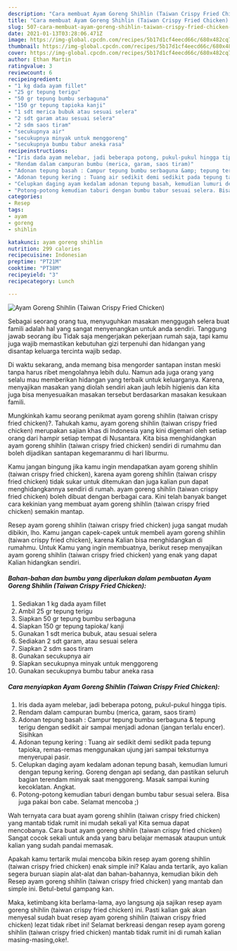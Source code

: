 ```yaml
---
description: "Cara membuat Ayam Goreng Shihlin (Taiwan Crispy Fried Chicken) Sederhana dan Mudah Dibuat"
title: "Cara membuat Ayam Goreng Shihlin (Taiwan Crispy Fried Chicken) Sederhana dan Mudah Dibuat"
slug: 507-cara-membuat-ayam-goreng-shihlin-taiwan-crispy-fried-chicken-sederhana-dan-mudah-dibuat
date: 2021-01-13T03:28:06.471Z
image: https://img-global.cpcdn.com/recipes/5b17d1cf4eecd66c/680x482cq70/ayam-goreng-shihlin-taiwan-crispy-fried-chicken-foto-resep-utama.jpg
thumbnail: https://img-global.cpcdn.com/recipes/5b17d1cf4eecd66c/680x482cq70/ayam-goreng-shihlin-taiwan-crispy-fried-chicken-foto-resep-utama.jpg
cover: https://img-global.cpcdn.com/recipes/5b17d1cf4eecd66c/680x482cq70/ayam-goreng-shihlin-taiwan-crispy-fried-chicken-foto-resep-utama.jpg
author: Ethan Martin
ratingvalue: 3
reviewcount: 6
recipeingredient:
- "1 kg dada ayam fillet"
- "25 gr tepung terigu"
- "50 gr tepung bumbu serbaguna"
- "150 gr tepung tapioka kanji"
- "1 sdt merica bubuk atau sesuai selera"
- "2 sdt garam atau sesuai selera"
- "2 sdm saos tiram"
- "secukupnya air"
- "secukupnya minyak untuk menggoreng"
- "secukupnya bumbu tabur aneka rasa"
recipeinstructions:
- "Iris dada ayam melebar, jadi beberapa potong, pukul-pukul hingga tipis."
- "Rendam dalam campuran bumbu (merica, garam, saos tiram)"
- "Adonan tepung basah : Campur tepung bumbu serbaguna &amp; tepung terigu dengan sedikit air sampai menjadi adonan (jangan terlalu encer). Sisihkan"
- "Adonan tepung kering : Tuang air sedikit demi sedikit pada tepung tapioka, remas-remas menggunakan ujung jari sampai teksturnya menyerupai pasir."
- "Celupkan daging ayam kedalam adonan tepung basah, kemudian lumuri dengan tepung kering. Goreng dengan api sedang, dan pastikan seluruh bagian terendam minyak saat menggoreng. Masak sampai kuning kecoklatan. Angkat."
- "Potong-potong kemudian taburi dengan bumbu tabur sesuai selera. Bisa juga pakai bon cabe. Selamat mencoba ;)"
categories:
- Resep
tags:
- ayam
- goreng
- shihlin

katakunci: ayam goreng shihlin 
nutrition: 299 calories
recipecuisine: Indonesian
preptime: "PT21M"
cooktime: "PT38M"
recipeyield: "3"
recipecategory: Lunch

---
```



![Ayam Goreng Shihlin (Taiwan Crispy Fried Chicken)](https://img-global.cpcdn.com/recipes/5b17d1cf4eecd66c/680x482cq70/ayam-goreng-shihlin-taiwan-crispy-fried-chicken-foto-resep-utama.jpg)

Sebagai seorang orang tua, menyuguhkan masakan menggugah selera buat famili adalah hal yang sangat menyenangkan untuk anda sendiri. Tanggung jawab seorang ibu Tidak saja mengerjakan pekerjaan rumah saja, tapi kamu juga wajib memastikan kebutuhan gizi terpenuhi dan hidangan yang disantap keluarga tercinta wajib sedap.

Di waktu  sekarang, anda memang bisa mengorder santapan instan meski tanpa harus ribet mengolahnya lebih dulu. Namun ada juga orang yang selalu mau memberikan hidangan yang terbaik untuk keluarganya. Karena, menyajikan masakan yang diolah sendiri akan jauh lebih higienis dan kita juga bisa menyesuaikan masakan tersebut berdasarkan masakan kesukaan famili. 



Mungkinkah kamu seorang penikmat ayam goreng shihlin (taiwan crispy fried chicken)?. Tahukah kamu, ayam goreng shihlin (taiwan crispy fried chicken) merupakan sajian khas di Indonesia yang kini digemari oleh setiap orang dari hampir setiap tempat di Nusantara. Kita bisa menghidangkan ayam goreng shihlin (taiwan crispy fried chicken) sendiri di rumahmu dan boleh dijadikan santapan kegemaranmu di hari liburmu.

Kamu jangan bingung jika kamu ingin mendapatkan ayam goreng shihlin (taiwan crispy fried chicken), karena ayam goreng shihlin (taiwan crispy fried chicken) tidak sukar untuk ditemukan dan juga kalian pun dapat menghidangkannya sendiri di rumah. ayam goreng shihlin (taiwan crispy fried chicken) boleh dibuat dengan berbagai cara. Kini telah banyak banget cara kekinian yang membuat ayam goreng shihlin (taiwan crispy fried chicken) semakin mantap.

Resep ayam goreng shihlin (taiwan crispy fried chicken) juga sangat mudah dibikin, lho. Kamu jangan capek-capek untuk membeli ayam goreng shihlin (taiwan crispy fried chicken), karena Kalian bisa menghidangkan di rumahmu. Untuk Kamu yang ingin membuatnya, berikut resep menyajikan ayam goreng shihlin (taiwan crispy fried chicken) yang enak yang dapat Kalian hidangkan sendiri.

<!--inarticleads1-->

##### Bahan-bahan dan bumbu yang diperlukan dalam pembuatan Ayam Goreng Shihlin (Taiwan Crispy Fried Chicken):

1. Sediakan 1 kg dada ayam fillet
1. Ambil 25 gr tepung terigu
1. Siapkan 50 gr tepung bumbu serbaguna
1. Siapkan 150 gr tepung tapioka/ kanji
1. Gunakan 1 sdt merica bubuk, atau sesuai selera
1. Sediakan 2 sdt garam, atau sesuai selera
1. Siapkan 2 sdm saos tiram
1. Gunakan secukupnya air
1. Siapkan secukupnya minyak untuk menggoreng
1. Gunakan secukupnya bumbu tabur aneka rasa




<!--inarticleads2-->

##### Cara menyiapkan Ayam Goreng Shihlin (Taiwan Crispy Fried Chicken):

1. Iris dada ayam melebar, jadi beberapa potong, pukul-pukul hingga tipis.
1. Rendam dalam campuran bumbu (merica, garam, saos tiram)
1. Adonan tepung basah : Campur tepung bumbu serbaguna &amp; tepung terigu dengan sedikit air sampai menjadi adonan (jangan terlalu encer). Sisihkan
1. Adonan tepung kering : Tuang air sedikit demi sedikit pada tepung tapioka, remas-remas menggunakan ujung jari sampai teksturnya menyerupai pasir.
1. Celupkan daging ayam kedalam adonan tepung basah, kemudian lumuri dengan tepung kering. Goreng dengan api sedang, dan pastikan seluruh bagian terendam minyak saat menggoreng. Masak sampai kuning kecoklatan. Angkat.
1. Potong-potong kemudian taburi dengan bumbu tabur sesuai selera. Bisa juga pakai bon cabe. Selamat mencoba ;)




Wah ternyata cara buat ayam goreng shihlin (taiwan crispy fried chicken) yang mantab tidak rumit ini mudah sekali ya! Kita semua dapat mencobanya. Cara buat ayam goreng shihlin (taiwan crispy fried chicken) Sangat cocok sekali untuk anda yang baru belajar memasak ataupun untuk kalian yang sudah pandai memasak.

Apakah kamu tertarik mulai mencoba bikin resep ayam goreng shihlin (taiwan crispy fried chicken) enak simple ini? Kalau anda tertarik, ayo kalian segera buruan siapin alat-alat dan bahan-bahannya, kemudian bikin deh Resep ayam goreng shihlin (taiwan crispy fried chicken) yang mantab dan simple ini. Betul-betul gampang kan. 

Maka, ketimbang kita berlama-lama, ayo langsung aja sajikan resep ayam goreng shihlin (taiwan crispy fried chicken) ini. Pasti kalian gak akan menyesal sudah buat resep ayam goreng shihlin (taiwan crispy fried chicken) lezat tidak ribet ini! Selamat berkreasi dengan resep ayam goreng shihlin (taiwan crispy fried chicken) mantab tidak rumit ini di rumah kalian masing-masing,oke!.


